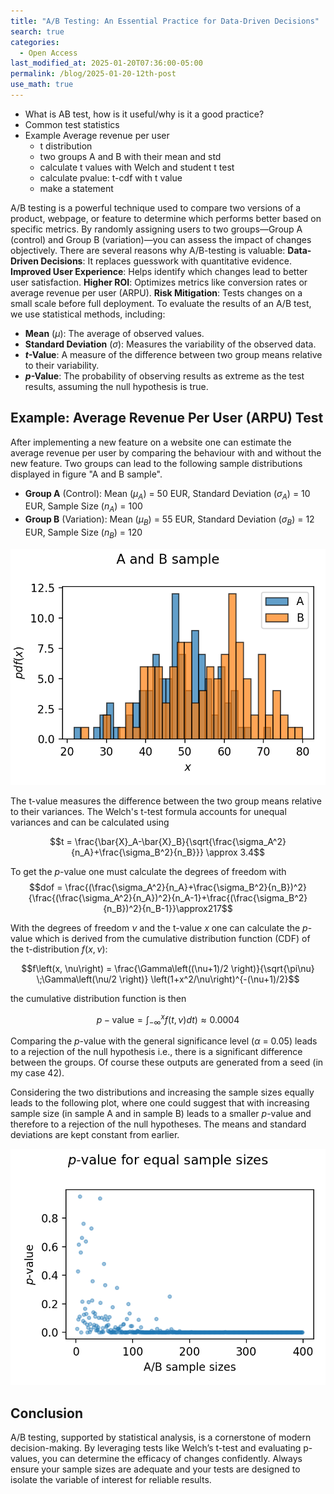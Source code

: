 ```yaml
---
title: "A/B Testing: An Essential Practice for Data-Driven Decisions"
search: true
categories: 
  - Open Access
last_modified_at: 2025-01-20T07:36:00-05:00
permalink: /blog/2025-01-20-12th-post
use_math: true
---
```

- What is AB test, how is it useful/why is it a good practice?
- Common test statistics
- Example Average revenue per user
  - t distribution
  - two groups A and B with their mean and std
  - calculate t values with Welch and student t test
  - calculate pvalue: t-cdf with t value
  - make a statement

A/B testing is a powerful technique used to compare two versions of a product, webpage, or feature to determine which performs better based on specific metrics. By randomly assigning users to two groups—Group A (control) and Group B (variation)—you can assess the impact of changes objectively. There are several reasons why A/B-testing is valuable: **Data-Driven Decisions**: It replaces guesswork with quantitative evidence. **Improved User Experience**: Helps identify which changes lead to better user satisfaction. **Higher ROI**: Optimizes metrics like conversion rates or average revenue per user (ARPU). **Risk Mitigation**: Tests changes on a small scale before full deployment. To evaluate the results of an A/B test, we use statistical methods, including:

- **Mean** ($\mu$): The average of observed values.
- **Standard Deviation** ($\sigma$): Measures the variability of the observed data.
- **$t$-Value**: A measure of the difference between two group means relative to their variability.
- **$p$-Value**: The probability of observing results as extreme as the test results, assuming the null hypothesis is true.

## Example: Average Revenue Per User (ARPU) Test

After implementing a new feature on a website one can estimate the average revenue per user by comparing the behaviour with and without the new feature. Two groups can lead to the following sample distributions displayed in figure "A and B sample".

- **Group A** (Control): Mean ($\mu_A$) = 50 EUR, Standard Deviation ($σ_A$) = 10 EUR, Sample Size ($n_A$) = 100
- **Group B** (Variation): Mean ($\mu_B$) = 55 EUR, Standard Deviation ($σ_B$) = 12 EUR, Sample Size ($n_B$) = 120

![Missing plot](../assets/images/ABdist.png)

The t-value measures the difference between the two group means relative to their variances. The Welch's t-test formula accounts for unequal variances and can be calculated using

$$t = \frac{\bar{X}_A-\bar{X}_B}{\sqrt{\frac{\sigma_A^2}{n_A}+\frac{\sigma_B^2}{n_B}}} \approx 3.4$$

To get the $p$-value one must calculate the degrees of freedom with
$$dof = \frac{(\frac{\sigma_A^2}{n_A}+\frac{\sigma_B^2}{n_B})^2}{\frac{(\frac{\sigma_A^2}{n_A})^2}{n_A-1}+\frac{(\frac{\sigma_B^2}{n_B})^2}{n_B-1}}\approx217$$

With the degrees of freedom $\nu$ and the t-value $x$ one can calculate the $p$-value which is derived from the cumulative distribution function (CDF) of the t-distribution $f\left(x, \nu\right)$:

$$f\left(x, \nu\right) = \frac{\Gamma\left((\nu+1)/2 \right)}{\sqrt{\pi\nu} \;\Gamma\left(\nu/2 \right)} \left(1+x^2/\nu\right)^{-(\nu+1)/2}$$

the cumulative distribution function is then

$$p-\text{value} = \int_{-\infty}^{x}f\left(t, \nu\right) dt )\approx 0.0004$$

Comparing the $p$-value with the general significance level ($\alpha$ = 0.05) leads to a rejection of the null hypothesis i.e., there is a significant difference between the groups. Of course these outputs are generated from a seed (in my case 42).

Considering the two distributions and increasing the sample sizes equally leads to the following plot, where one could suggest that with increasing sample size (in sample A and in sample B) leads to a smaller $p$-value and therefore to a rejection of the null hypotheses. The means and standard deviations are kept constant from earlier.

![Missing plot](../assets/images/pvalues.png) 



## Conclusion

A/B testing, supported by statistical analysis, is a cornerstone of modern decision-making. By leveraging tests like Welch’s t-test and evaluating p-values, you can determine the efficacy of changes confidently. Always ensure your sample sizes are adequate and your tests are designed to isolate the variable of interest for reliable results.

